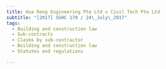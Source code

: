 ```yaml
---
title: Hua Rong Engineering Pte Ltd v Civil Tech Pte Ltd 
subtitle: "[2017] SGHC 179 / 24\_July\_2017"
tags:
  - Building and construction law
  - Sub-contracts
  - Claims by sub-contractor
  - Building and construction law
  - Statutes and regulations

---
```


